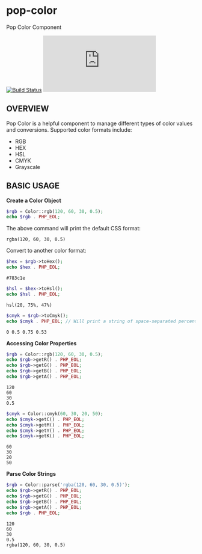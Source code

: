 pop-color
=========
Pop Color Component

[![Build Status](https://github.com/popphp/pop-color/workflows/phpunit/badge.svg)](https://github.com/popphp/pop-color/actions)
[![Coverage Status](http://cc.popphp.org/coverage.php?comp=pop-color)](http://cc.popphp.org/pop-color/)

OVERVIEW
--------
Pop Color is a helpful component to manage different types of color values and conversions.
Supported color formats include:

- RGB
- HEX
- HSL
- CMYK
- Grayscale

BASIC USAGE
-----------

**Create a Color Object**

```php
$rgb = Color::rgb(120, 60, 30, 0.5);
echo $rgb . PHP_EOL;
```

The above command will print the default CSS format:

```text
rgba(120, 60, 30, 0.5)
```

Convert to another color format:

```php
$hex = $rgb->toHex();
echo $hex . PHP_EOL;
```

```text
#783c1e
```

```php
$hsl = $hex->toHsl();
echo $hsl . PHP_EOL;
```

```text
hsl(20, 75%, 47%)
```

```php
$cmyk = $rgb->toCmyk();
echo $cmyk . PHP_EOL; // Will print a string of space-separated percentages, common to a PDF color format
```

```text
0 0.5 0.75 0.53
```

**Accessing Color Properties**

```php
$rgb = Color::rgb(120, 60, 30, 0.5);
echo $rgb->getR() . PHP_EOL;
echo $rgb->getG() . PHP_EOL;
echo $rgb->getB() . PHP_EOL;
echo $rgb->getA() . PHP_EOL;
```

```text
120
60
30
0.5
```

```php
$cmyk = Color::cmyk(60, 30, 20, 50);
echo $cmyk->getC() . PHP_EOL;
echo $cmyk->getM() . PHP_EOL;
echo $cmyk->getY() . PHP_EOL;
echo $cmyk->getK() . PHP_EOL;
```

```text
60
30
20
50
```

**Parse Color Strings**

```php
$rgb = Color::parse('rgba(120, 60, 30, 0.5)');
echo $rgb->getR() . PHP_EOL;
echo $rgb->getG() . PHP_EOL;
echo $rgb->getB() . PHP_EOL;
echo $rgb->getA() . PHP_EOL;
echo $rgb . PHP_EOL;
```

```text
120
60
30
0.5
rgba(120, 60, 30, 0.5)
```
 